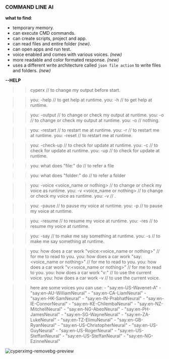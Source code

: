 ### COMMAND LINE AI

**what to find**:
- temporary memory.
- ⁠can execute CMD commands.
- ⁠can create scripts, project and app.
- can read files and entire folder _(new)_.
- ⁠can open apps and run test.
- voice enabled and comes with various voices. _(new)_
- more readable and color formated response. _(new)_
- uses a different write architecture called `json file action` to write files and folders. _(new)_

**--HELP**
>>  cyperx <output folder name> // to change my output before start.

>>  you: -help // to get help at runtime.
>>  you: -h    // to get help at runtime.

>>  you: -output <output folder name or nothing> // to change or check my output at runtime.
>>  you: -o <output folder name or nothing>      // to change or check my output at runtime.
>>  you: -o                                      // nothing.

>>  you: -restart // to restart me at runtime.
>>  you: -r       // to restart me at runtime.
>>  you: -reset   // to restart me at runtime.

>>  you: -check-up // to check for update at runtime.
>>  you: -c        // to check for update at runtime.
>>  you: -up       // to check for update at runtime.

>>  you: what does "file:<filePath>" do // to refer a file

>>  you: what does "folder:<folderPath>" do // to refer a folder

>>  you:  -voice <voice_name or nothing> // to change or check my voice as runtime.
>>  you:  -v <voice_name or nothing>     // to change or check my voice as runtime.
>>  you:  -v                             // <nothing>.

>>  you: -pause // to pause my voice at runtime.
>>  you: -p     // to pause my voice at runtime.

>>  you: -resume // to resume my voice at runtime.
>>  you: -res    // to resume my voice at runtime.

>>  you: -say <text> // to make me say something at runtime.
>>  you: -s <text> // to make me say something at runtime.

>>  you: how does a car work "voice:<voice_name or nothing>" // for me to read to you.
>>  you: how does a car work "say:<voice_name or nothing>"   // for me to read to you.
>>  you: how does a car work "v:<voice_name or nothing>"     // for me to read to you.
>>  you: how does a car work "v:"                            // <nothing> to use the current voice.
>>  you: how does a car work -v                           // to use the current voice.

>>  here are some voices you can use:
    - "say:en-US-Wavenet-A"
    - "say:en-AU-WilliamNeural"
    - "say:en-CA-LiamNeural"
    - "say:en-HK-SamNeural"
    - "say:en-IN-PrabhatNeural"
    - "say:en-IE-ConnorNeural"
    - "say:en-KE-ChilembaNeural"
    - "say:en-NZ-MitchellNeural"
    - "say:en-NG-AbeoNeural"
    - "say:en-PH-JamesNeural"
    - "say:en-SG-WayneNeural"
    - "say:en-ZA-LukeNeural"
    - "say:en-TZ-ElimuNeural"
    - "say:en-GB-RyanNeural"
    - "say:en-US-ChristopherNeural"
    - "say:en-US-GuyNeural"
    - "say:en-US-RogerNeural"
    - "say:en-US-SteffanNeural"
    - "say:en-US-SteffanNeural"
    - "say:en-NG-EzinneNeural"
  

![cyperximg-removebg-preview](https://github.com/user-attachments/assets/5111ad76-0737-48f4-881b-d630771ebb52)


